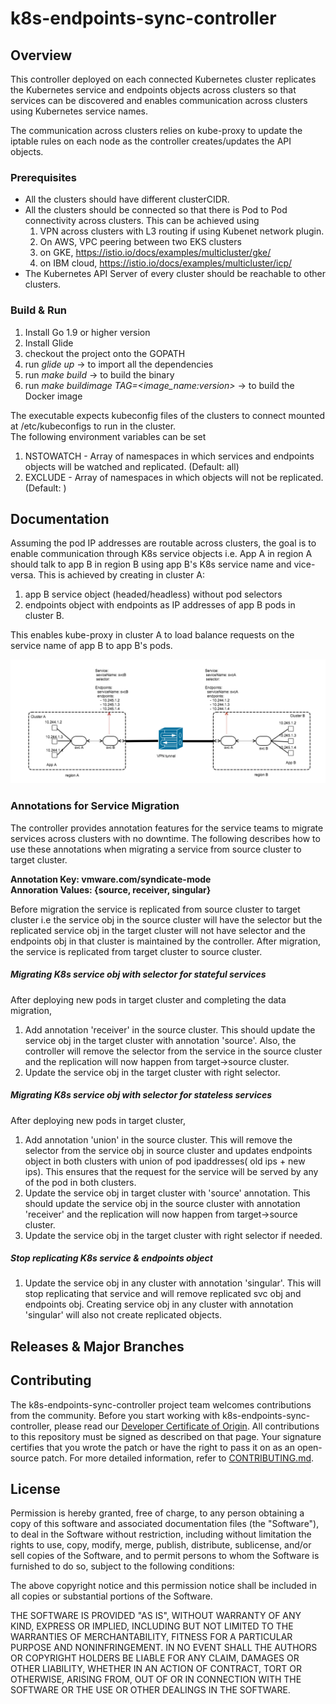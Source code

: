 

# k8s-endpoints-sync-controller

## Overview
This controller deployed on each connected Kubernetes cluster replicates the Kubernetes service and endpoints objects across clusters so that services can be discovered and enables communication across clusters using Kubernetes service names.

The communication across clusters relies on kube-proxy to update the iptable rules on each node as the controller creates/updates the API objects.


### Prerequisites

* All the clusters should have different clusterCIDR.
* All the clusters should be connected so that there is Pod to Pod connectivity across clusters. This can be achieved using 
    1) VPN across clusters with L3 routing if using Kubenet network plugin. 
    2) On AWS, VPC peering between two EKS clusters
    3) on GKE, https://istio.io/docs/examples/multicluster/gke/
    4) on IBM cloud, https://istio.io/docs/examples/multicluster/icp/ 
* The Kubernetes API Server of every cluster should be reachable to other clusters.

### Build & Run

1. Install Go 1.9 or higher version
2. Install Glide
3. checkout the project onto the GOPATH
4. run *glide up* -> to import all the dependencies
3. run *make build* -> to build the binary
4. run *make buildimage TAG=<image_name:version>* -> to build the Docker image

The executable expects kubeconfig files of the clusters to connect mounted at /etc/kubeconfigs to run in the cluster. \
The following environment variables can be set
1. NSTOWATCH - Array of namespaces in which services and endpoints objects will be watched and replicated. (Default: all)
2. EXCLUDE - Array of namespaces in which objects will not be replicated. (Default: ) 


## Documentation

Assuming the pod IP addresses are routable across clusters, the goal is to enable communication through K8s service objects i.e. App A in region A should talk to app B in region B using app B's K8s service name and vice-versa.
This is achieved by creating in cluster A:
1. app B service object (headed/headless) without pod selectors 
2. endpoints object with endpoints as IP addresses of app B pods in cluster B. 

This enables kube-proxy in cluster A to load balance requests on the service name of app B to app B's pods.

![cross-cluster service discovery example](discovery.png)

### Annotations for Service Migration
The controller provides annotation features for the service teams to migrate services across clusters with no downtime. 
The following describes how to use these annotations when migrating a service from source cluster to target cluster. 

 **Annotation Key: vmware.com/syndicate-mode** \
 **Annoration Values: {source, receiver, singular}**

Before migration the service is replicated from source cluster to target cluster i.e the service obj in the source cluster will have the selector but the replicated service obj in the target cluster will not have selector and the endpoints obj in that cluster is maintained by the controller. After migration, the service is replicated from target cluster to source cluster.

##### Migrating K8s service obj with selector for stateful services
After deploying new pods in target cluster and completing the data migration, 
1. Add annotation 'receiver' in the source cluster. This should update the service obj in the target cluster with annotation 'source'. Also, the controller will remove the selector from the service in the source cluster and the replication will now happen from target→source cluster.
2. Update the service obj in the target cluster with right selector.

##### Migrating K8s service obj with selector for stateless services
After deploying new pods in target cluster, 
1. Add annotation 'union' in the source cluster. This will remove the selector from the service obj in source cluster and updates endpoints object in both clusters with union of pod ipaddresses( old ips + new ips). This ensures that the request for the service will be served by any of the pod in both clusters.
2. Update the service obj in target cluster with 'source' annotation. This should update the service obj in the source cluster with annotation 'receiver' and the replication will now happen from target→source cluster.
3. Update the service obj in the target cluster with right selector if needed.

##### Stop replicating K8s service & endpoints object
1. Update the service obj in any cluster with annotation 'singular'. This will stop replicating that service and will remove replicated svc obj and endpoints obj.
Creating service obj in any cluster with annotation 'singular' will also not create replicated objects. 

## Releases & Major Branches

## Contributing

The k8s-endpoints-sync-controller project team welcomes contributions from the community. Before you start working with k8s-endpoints-sync-controller, please read our [Developer Certificate of Origin](https://cla.vmware.com/dco). All contributions to this repository must be signed as described on that page. Your signature certifies that you wrote the patch or have the right to pass it on as an open-source patch. For more detailed information, refer to [CONTRIBUTING.md](CONTRIBUTING.md).

## License

Permission is hereby granted, free of charge, to any person obtaining a copy of this software and associated documentation files (the "Software"), to deal in the Software without restriction, including without limitation the rights to use, copy, modify, merge, publish, distribute, sublicense, and/or sell copies of the Software, and to permit persons to whom the Software is furnished to do so, subject to the following conditions:

The above copyright notice and this permission notice shall be included in all copies or substantial portions of the Software.

THE SOFTWARE IS PROVIDED "AS IS", WITHOUT WARRANTY OF ANY KIND, EXPRESS OR IMPLIED, INCLUDING BUT NOT LIMITED TO THE WARRANTIES OF MERCHANTABILITY, FITNESS FOR A PARTICULAR PURPOSE AND NONINFRINGEMENT. IN NO EVENT SHALL THE AUTHORS OR COPYRIGHT HOLDERS BE LIABLE FOR ANY CLAIM, DAMAGES OR OTHER LIABILITY, WHETHER IN AN ACTION OF CONTRACT, TORT OR OTHERWISE, ARISING FROM, OUT OF OR IN CONNECTION WITH THE SOFTWARE OR THE USE OR OTHER DEALINGS IN THE SOFTWARE.
